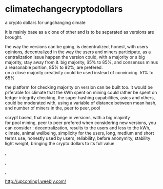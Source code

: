 climatechangecryptodollars
==========================

a crypto dollars for ungchanging cimate

it is mainly base as a clone of other and is to be separated as versions are brought.

the way the versions can be going, is decentralized, honest, with users opinions, 
decentralized in the way the users and miners participate, 
as a centralization issue happen the version could, with a majority or a big majority, stay away from it.
big majority, 65% to 85%, and consensus minus a reasonable portion, 85% to 92%, are prefered.   
on a close majority creativity could be used instead of convincing. 51% to 65%

the platform for checking majority on version can be built too.
it would be prferable for climate that the kWh spent on mining could rather be spent on ledger integrity checking,
the super hashing capabilities, asics and others, could be moderated with, 
using a variable of distance between mean hash, and number of miners in the, peer to peer, pool
 
scrypt based, that may change in versions, with a big majority  
for pool mining, peer to peer prefered
when considering new versions, you can consider : 
decentralization, 
results to the users and less to the kWh, 
climate, 
animal wellbeing, 
simplicity for the users, 
long, medium and short terms use, 
honestly used by users, 
reliability, before anonymity, 
stability 
light weight,
bringing the crypto dollars to its full value

,

,   

,



  
http://upcoming1.weebly.com/


 
